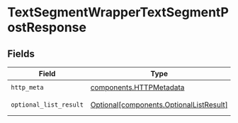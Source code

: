 # TextSegmentWrapperTextSegmentPostResponse


## Fields

| Field                                                                                    | Type                                                                                     | Required                                                                                 | Description                                                                              |
| ---------------------------------------------------------------------------------------- | ---------------------------------------------------------------------------------------- | ---------------------------------------------------------------------------------------- | ---------------------------------------------------------------------------------------- |
| `http_meta`                                                                              | [components.HTTPMetadata](../../models/components/httpmetadata.md)                       | :heavy_check_mark:                                                                       | N/A                                                                                      |
| `optional_list_result`                                                                   | [Optional[components.OptionalListResult]](../../models/components/optionallistresult.md) | :heavy_minus_sign:                                                                       | Successful Response                                                                      |